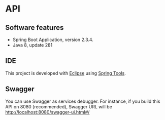 # API

## Software features

- Spring Boot Application, version 2.3.4.
- Java 8, update 281

## IDE

This project is developed with [Eclipse](https://www.eclipse.org/) using [Spring Tools](https://spring.io/tools).

## Swagger

You can use Swagger as services debugger. For instance, if you build this API on 8080 (recommended), Swagger URL will be [http://localhost:8080/swagger-ui.html#/](http://localhost:8080/swagger-ui.html#/)